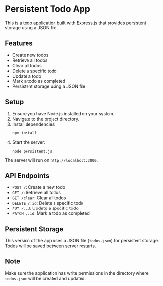 # Persistent Todo App

This is a todo application built with Express.js that provides persistent storage using a JSON file.

## Features

- Create new todos
- Retrieve all todos
- Clear all todos
- Delete a specific todo
- Update a todo
- Mark a todo as completed
- Persistent storage using a JSON file

## Setup

1. Ensure you have Node.js installed on your system.
2. Navigate to the project directory.
3. Install dependencies:
   ```
   npm install
   ```
4. Start the server:
   ```
   node persistent.js
   ```

The server will run on `http://localhost:3000`.

## API Endpoints

- `POST /`: Create a new todo
- `GET /`: Retrieve all todos
- `GET /clear`: Clear all todos
- `DELETE /:id`: Delete a specific todo
- `PUT /:id`: Update a specific todo
- `PATCH /:id`: Mark a todo as completed

## Persistent Storage

This version of the app uses a JSON file (`todos.json`) for persistent storage. Todos will be saved between server restarts.

## Note

Make sure the application has write permissions in the directory where `todos.json` will be created and updated.
